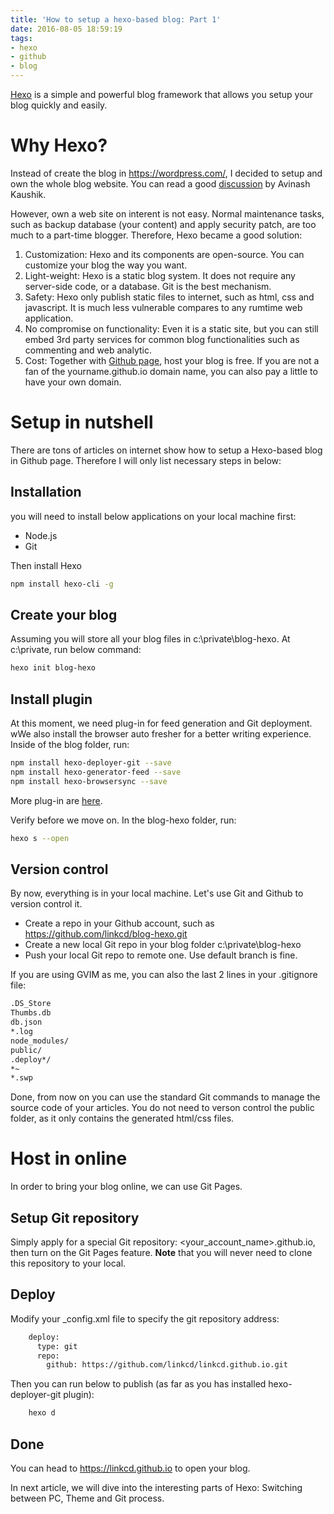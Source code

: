 ```yaml
---
title: 'How to setup a hexo-based blog: Part 1'
date: 2016-08-05 18:59:19
tags:
- hexo
- github
- blog
---
```


[Hexo](https://hexo.io/) is a simple and powerful blog framework that allows you setup your blog quickly and easily.  

# Why Hexo? #
Instead of create the blog in https://wordpress.com/, I decided to setup and own the whole blog website. You can read a good [discussion](http://www.kaushik.net/avinash/best-web-metrics-digital-marketing-own-rent-strategies/) by Avinash Kaushik. 

However, own a web site on interent is not easy. Normal maintenance tasks, such as backup database (your content) and apply security patch, are too much to a part-time blogger. Therefore, Hexo became a good solution:

1. Customization: Hexo and its components are open-source. You can customize your blog the way you want.  
2. Light-weight: Hexo is a static blog system. It does not require any server-side code, or a database. Git is the best mechanism.
3. Safety: Hexo only publish static files to internet, such as html, css and javascript. It is much less vulnerable compares to any rumtime web application.
4. No compromise on functionality: Even it is a static site, but you can still embed 3rd party services for common blog functionalities such as commenting and web analytic.  
4. Cost: Together with [Github page](https://pages.github.com/), host your blog is free. If you are not a fan of the yourname.github.io domain name, you can also pay a little to have your own domain. 

<!-- more -->

# Setup in nutshell # 
There are tons of articles on internet show how to setup a Hexo-based blog in Github page. Therefore I will only list necessary steps in below: 

## Installation  ##
you will need to install below applications on your local machine first:
- Node.js
- Git

Then install Hexo 
``` bash
npm install hexo-cli -g
```
## Create your blog ##
Assuming you will store all your blog files in c:\private\blog-hexo. At c:\private\, run below command:
``` bash
hexo init blog-hexo
```

## Install plugin ##
At this moment, we need plug-in for feed generation and Git deployment. wWe also install the browser auto fresher for a better writing experience. Inside of the blog folder, run:
``` bash
npm install hexo-deployer-git --save
npm install hexo-generator-feed --save
npm install hexo-browsersync --save
```
More plug-in are [here](https://hexo.io/plugins/).

Verify before we move on. In the blog-hexo folder, run:
``` bash
hexo s --open
```

## Version control ##
By now, everything is in your local machine. Let's use Git and Github to version control it.
- Create a repo in your Github account, such as https://github.com/linkcd/blog-hexo.git
- Create a new local Git repo in your blog folder c:\private\blog-hexo
- Push your local Git repo to remote one. Use default branch is fine.

If you are using GVIM as me, you can also the last 2 lines in your .gitignore file:
``` bash
.DS_Store
Thumbs.db
db.json
*.log
node_modules/
public/
.deploy*/
*~
*.swp
```

Done, from now on you can use the standard Git commands to manage the source code of your articles. You do not need to verson control the public folder, as it only contains the generated html/css files.

# Host in online #
In order to bring your blog online, we can use Git Pages.

## Setup Git repository ##
Simply apply for a special Git repository: <your_account_name>.github.io, then turn on the Git Pages feature. 
**Note** that you will never need to clone this repository to your local.

## Deploy ##
Modify your _config.xml file to specify the git repository address:
``` bash
	deploy:
	  type: git
	  repo: 
	    github: https://github.com/linkcd/linkcd.github.io.git
```

Then you can run below to publish (as far as you has installed hexo-deployer-git plugin):
``` bash
	hexo d
```

## Done ##
You can head to https://linkcd.github.io to open your blog.

In next article, we will dive into the interesting parts of Hexo: Switching between PC, Theme and Git process.
